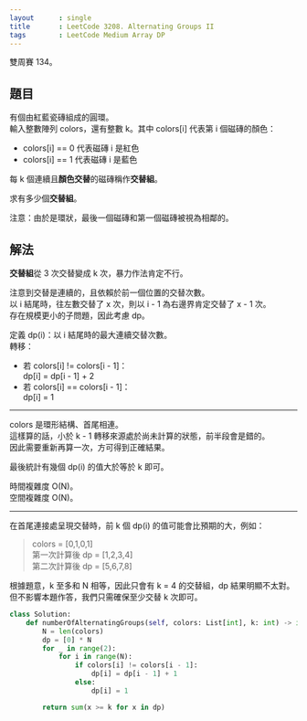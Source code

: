 ```yaml
---
layout      : single
title       : LeetCode 3208. Alternating Groups II
tags        : LeetCode Medium Array DP
---
```

雙周賽 134。

## 題目

有個由紅藍瓷磚組成的圓環。  
輸入整數陣列 colors，還有整數 k。其中 colors[i] 代表第 i 個磁磚的顏色：  

- colors[i] == 0 代表磁磚 i 是紅色  
- colors[i] == 1 代表磁磚 i 是藍色  

每 k 個連續且**顏色交替**的磁磚稱作**交替組**。  

求有多少個**交替組**。  

注意：由於是環狀，最後一個磁磚和第一個磁磚被視為相鄰的。  

## 解法

**交替組**從 3 次交替變成 k 次，暴力作法肯定不行。  

注意到交替是連續的，且依賴於前一個位置的交替次數。  
以 i 結尾時，往左數交替了 x 次，則以 i - 1 為右邊界肯定交替了 x - 1 次。  
存在規模更小的子問題，因此考慮 dp。  

定義 dp(i)：以 i 結尾時的最大連續交替次數。  
轉移：  

- 若 colors[i] != colors[i - 1]：  
    dp[i] = dp[i - 1] + 2
- 若 colors[i] == colors[i - 1]：  
    dp[i] = 1  

---

colors 是環形結構、首尾相連。  
這樣算的話，小於 k - 1 轉移來源處於尚未計算的狀態，前半段會是錯的。  
因此需要重新再算一次，方可得到正確結果。  

最後統計有幾個 dp(i) 的值大於等於 k 即可。  

時間複雜度 O(N)。  
空間複雜度 O(N)。  

---

在首尾連接處呈現交替時，前 k 個 dp(i) 的值可能會比預期的大，例如：  
> colors = [0,1,0,1]  
> 第一次計算後 dp = [1,2,3,4]  
> 第二次計算後 dp = [5,6,7,8]  

根據題意，k 至多和 N 相等，因此只會有 k = 4 的交替組，dp 結果明顯不太對。  
但不影響本題作答，我們只需確保至少交替 k 次即可。  

```python
class Solution:
    def numberOfAlternatingGroups(self, colors: List[int], k: int) -> int:
        N = len(colors)
        dp = [0] * N
        for _ in range(2):
            for i in range(N):
                if colors[i] != colors[i - 1]:
                    dp[i] = dp[i - 1] + 1
                else:
                    dp[i] = 1

        return sum(x >= k for x in dp)
```
